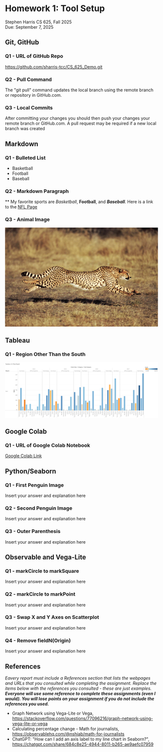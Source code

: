 # Homework 1: Tool Setup

Stephen Harris 
CS 625, Fall 2025  
Due: September 7, 2025

## Git, GitHub

### Q1 - URL of GitHub Repo

https://github.com/sharris-tcc/CS_625_Demo.git

### Q2 - Pull Command

The "git pull" command updates the local branch using the remote branch or repository in GitHub.com.

### Q3 - Local Commits

After committing your changes you should then push your changes your remote branch or GitHub.com.  A pull request may be required if a new local branch was created

## Markdown

### Q1 - Bulleted List

* Basketball
* Football
* Baseball

### Q2 - Markdown Paragraph

** My favorite sports are *Basketball*, **Football**, and ***Baseball***.  Here is a link to the [NFL Page](https://www.nfl.com/)

### Q3 - Animal Image

![This is a picture of a cheetah.](cheetah.jpg)

## Tableau

### Q1 - Region Other Than the South

![Sales East Image](SalesEast.png)

## Google Colab

### Q1 - URL of Google Colab Notebook

[Google Colab Link](https://colab.research.google.com/drive/1EC86TtaIoA-fLQZazziuiBeWtQT0-qpD?usp=sharing)

## Python/Seaborn

### Q1 - First Penguin Image

Insert your answer and explanation here

### Q2 - Second Penguin Image

Insert your answer and explanation here

### Q3 - Outer Parenthesis

Insert your answer and explanation here

## Observable and Vega-Lite

### Q1 - markCircle to markSquare

Insert your answer and explanation here

### Q2 - markCircle to markPoint

Insert your answer and explanation here

### Q3 - Swap X and Y Axes on Scatterplot

Insert your answer and explanation here

### Q4 - Remove fieldN(Origin)

Insert your answer and explanation here

## References

*Eavery report must include a References section that lists the webpages and URLs that you consulted while completing the assignment. Replace the items below with the references you consulted - these are just examples.* ***Everyone will use some reference to complete these assignments (even I would). You will lose points on your assignment if you do not include the references you used.***

* Graph Network using Vega-Lite or Vega, <https://stackoverflow.com/questions/77096216/graph-network-using-vega-lite-or-vega>
* Calculating percentage change - Math for journalists, <https://observablehq.com/@nshiab/math-for-journalists>
* ChatGPT: "How can I add an axis label to my line chart in Seaborn?", <https://chatgpt.com/share/684c8e25-4944-8011-b265-ae9aefc07959>
